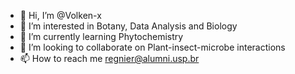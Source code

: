 - 👋 Hi, I’m @Volken-x
- 👀 I’m interested in Botany, Data Analysis and Biology
- 🌱 I’m currently learning Phytochemistry
- 💞️ I’m looking to collaborate on Plant-insect-microbe interactions
- 📫 How to reach me regnier@alumni.usp.br



<!---
Volken-x/Volken-x is a ✨ special ✨ repository because its `README.md` (this file) appears on your GitHub profile.
You can click the Preview link to take a look at your changes.
--->
